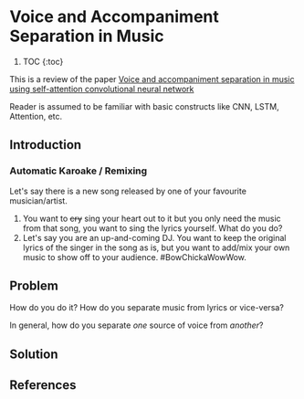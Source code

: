# Voice and Accompaniment Separation in Music

1. TOC
{:toc}

This is a review of the paper [Voice and accompaniment separation in music using self-attention convolutional neural network](https://arxiv.org/pdf/2003.08954v1.pdf)

Reader is assumed to be familiar with basic constructs like CNN, LSTM, Attention, etc.

## Introduction

### Automatic Karoake / Remixing
Let's say there is a new song released by one of your favourite musician/artist. 
1. You want to ~~cry~~ sing your heart out to it but you only need the music from that song, you want to sing the lyrics yourself. What do you do? 
2. Let's say you are an up-and-coming DJ. You want to keep the original lyrics of the singer in the song as is, but you want to add/mix your own music to show off to your audience. #BowChickaWowWow.


## Problem

How do you do it? How do you separate music from lyrics or vice-versa?

In general, how do you separate _one_ source of voice from _another_? 


## Solution

## References
